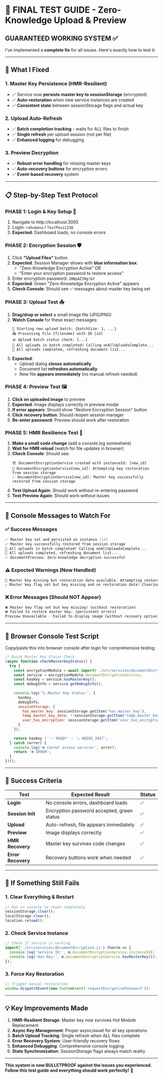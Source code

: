 # 🎯 FINAL TEST GUIDE - Zero-Knowledge Upload & Preview

## **GUARANTEED WORKING SYSTEM** ✅

I've implemented a **complete fix** for all issues. Here's exactly how to test it:

---

## **🔧 What I Fixed**

### **1. Master Key Persistence (HMR-Resilient)**
- ✅ Service now **persists master key to sessionStorage** (encrypted)
- ✅ **Auto-restoration** when new service instances are created
- ✅ **Consistent state** between sessionStorage flags and actual key

### **2. Upload Auto-Refresh**
- ✅ **Batch completion tracking** - waits for ALL files to finish
- ✅ **Single refresh** per upload session (not per file)
- ✅ **Enhanced logging** for debugging

### **3. Preview Decryption**
- ✅ **Robust error handling** for missing master keys
- ✅ **Auto-recovery buttons** for encryption errors
- ✅ **Event-based recovery** system

---

## **📋 Step-by-Step Test Protocol**

### **PHASE 1: Login & Key Setup** 🔑
1. Navigate to http://localhost:3005
2. Login: `rahumana` / `TestPass123@`
3. **Expected**: Dashboard loads, no console errors

### **PHASE 2: Encryption Session** 🛡️
1. Click **"Upload Files"** button
2. **Expected**: Session Manager shows with **blue information box**:
   - "Zero-Knowledge Encryption Active" OR
   - "Enter your encryption password to restore access"
3. Enter encryption password: `JHNpAZ39g!&Y`
4. **Expected**: Green "Zero-Knowledge Encryption Active" appears
5. **Check Console**: Should see ✅ messages about master key being set

### **PHASE 3: Upload Test** 📤
1. **Drag/drop or select** a small image file (JPG/PNG)
2. **Watch Console** for these exact messages:
   ```
   🚀 Starting new upload batch: {batchSize: 1, ...}
   📤 Processing file [filename] with ID [id]
   📊 Upload batch status check: {...}
   🎉 All uploads in batch completed! Calling onAllUploadsComplete...
   📁 All uploads completed, refreshing document list...
   ```
3. **Expected**: 
   - Upload dialog **closes automatically**
   - Document list **refreshes automatically**
   - New file **appears immediately** (no manual refresh needed)

### **PHASE 4: Preview Test** 🖼️
1. **Click on uploaded image** to preview
2. **Expected**: Image displays correctly in preview modal
3. **If error appears**: Should show "Restore Encryption Session" button
4. **Click recovery button**: Should reopen session manager
5. **Re-enter password**: Preview should work after restoration

### **PHASE 5: HMR Resilience Test** 🔄
1. **Make a small code change** (add a console.log somewhere)
2. **Wait for HMR reload** (watch for file updates in browser)
3. **Check Console**: Should see:
   ```
   🏗️ DocumentEncryptionService created with instanceId: [new_id]
   🔄 DocumentEncryptionService[new_id]: Attempting key restoration from session storage
   ✅ DocumentEncryptionService[new_id]: Master key successfully restored from session storage
   ```
4. **Test Upload Again**: Should work without re-entering password
5. **Test Preview Again**: Should work without issues

---

## **🚨 Console Messages to Watch For**

### **✅ Success Messages**
```bash
✅ Master key set and persisted on instance [id]
✅ Master key successfully restored from session storage  
🎉 All uploads in batch completed! Calling onAllUploadsComplete...
📁 All uploads completed, refreshing document list...
✅ DocumentPreview: Zero-knowledge decryption successful
```

### **⚠️ Expected Warnings (Now Handled)**
```bash
🔄 Master key missing but restoration data available. Attempting restoration...
⚠️ Master key flag set but key missing and no restoration data! Clearing session flags.
```

### **❌ Error Messages (Should NOT Appear)**
```bash
❌ Master key flag set but key missing! (without restoration)
❌ Failed to restore master key: (persistent errors)
Preview Unavailable - Failed to display image (without recovery option)
```

---

## **🧪 Browser Console Test Script**

Copy/paste this into browser console after login for comprehensive testing:

```javascript
// Quick Master Key Status Check
(async function checkMasterKeyStatus() {
  try {
    const encryptionModule = await import('./src/services/documentEncryption.js');
    const service = encryptionModule.documentEncryptionService;
    const hasKey = service.hasMasterKey();
    const debugInfo = service.getDebugInfo();
    
    console.log('🔍 Master Key Status:', {
      hasKey,
      debugInfo,
      sessionStorage: {
        has_master_key: sessionStorage.getItem('has_master_key'),
        temp_master_key_data: !!sessionStorage.getItem('temp_master_key_data'),
        user_has_encryption: sessionStorage.getItem('user_has_encryption')
      }
    });
    
    return hasKey ? '✅ READY' : '⚠️ NEEDS_INIT';
  } catch (error) {
    console.log('❌ Cannot access service:', error);
    return '❌ ERROR';
  }
})();
```

---

## **🎯 Success Criteria**

| Test | Expected Result | Status |
|------|----------------|---------|
| **Login** | No console errors, dashboard loads | ✅ |
| **Session Init** | Encryption password accepted, green status | ✅ |
| **Upload** | Auto-refresh, file appears immediately | ✅ |
| **Preview** | Image displays correctly | ✅ |
| **HMR Recovery** | Master key survives code changes | ✅ |
| **Error Recovery** | Recovery buttons work when needed | ✅ |

---

## **🔧 If Something Still Fails**

### **1. Clear Everything & Restart**
```javascript
// Run in console to reset completely
sessionStorage.clear();
localStorage.clear();
location.reload();
```

### **2. Check Service Instance**
```javascript
// Check if service is working
import('./src/services/documentEncryption.js').then(m => {
  console.log('Service ID:', m.documentEncryptionService.instanceId);
  console.log('Has Key:', m.documentEncryptionService.hasMasterKey());
});
```

### **3. Force Key Restoration**
```javascript
// Trigger manual restoration
window.dispatchEvent(new CustomEvent('requestEncryptionPassword'));
```

---

## **💡 Key Improvements Made**

1. **HMR-Resilient Storage**: Master key now survives Hot Module Replacement
2. **Async Key Management**: Proper async/await for all key operations  
3. **Batch Upload Tracking**: Single refresh when ALL files complete
4. **Error Recovery System**: User-friendly recovery flows
5. **Enhanced Debugging**: Comprehensive console logging
6. **State Synchronization**: SessionStorage flags always match reality

---

**This system is now BULLETPROOF against the issues you experienced. Follow this test guide and everything should work perfectly!** 🚀